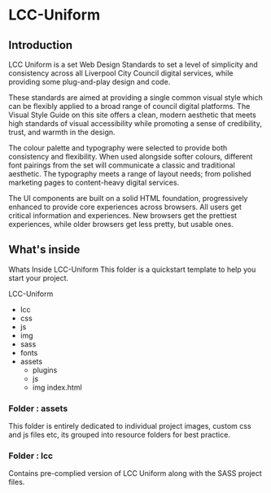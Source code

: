 # LCC-Uniform
## Introduction
LCC Uniform is a set Web Design Standards to set a level of simplicity and consistency across all Liverpool City Council digital services, while providing some plug-and-play design and code.

These standards are aimed at providing a single common visual style which can be flexibly applied to a broad range of council digital platforms. The Visual Style Guide on this site offers a clean, modern aesthetic that meets high standards of visual accessibility while promoting a sense of credibility, trust, and warmth in the design.

The colour palette and typography were selected to provide both consistency and flexibility. When used alongside softer colours, different font pairings from the set will communicate a classic and traditional aesthetic. The typography meets a range of layout needs; from polished marketing pages to content-heavy digital services.

The UI components are built on a solid HTML foundation, progressively enhanced to provide core experiences across browsers. All users get critical information and experiences. New browsers get the prettiest experiences, while older browsers get less pretty, but usable ones.

## What's inside
Whats Inside LCC-Uniform
This folder is a quickstart template to help you start your project.

LCC-Uniform
 * lcc
  * css
  * js
  * img
  * sass
  * fonts
* assets
  * plugins
  * js
  * img
index.html

### Folder : assets

This folder is entirely dedicated to individual project images, custom css and js files etc, its grouped into resource folders for best practice.


### Folder : lcc

Contains pre-complied version of LCC Uniform along with the SASS project files.
